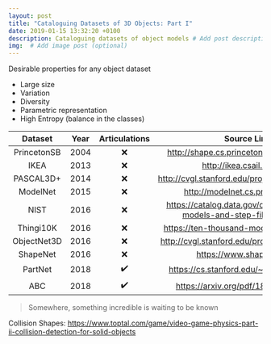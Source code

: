 ```yaml
---
layout: post
title: "Cataloguing Datasets of 3D Objects: Part I"
date: 2019-01-15 13:32:20 +0100
description: Cataloguing datasets of object models # Add post description (optional)
img:  # Add image post (optional)
---
```


Desirable properties for any object dataset

-  Large size
-  Variation 
-  Diversity 
-  Parametric representation 
-  High Entropy (balance in the classes) 


|   Dataset   | Year |    Articulations   |                                Source Link                               |
|:-----------:|:----:|:------------------:|:------------------------------------------------------------------------:|
| PrincetonSB | 2004 |         :x:        |                 http://shape.cs.princeton.edu/benchmark/                 |
|     IKEA    | 2013 |         :x:        |                        http://ikea.csail.mit.edu/                        |
|  PASCAL3D+  | 2014 |         :x:        |              http://cvgl.stanford.edu/projects/pascal3d.html             |
|   ModelNet  | 2015 |         :x:        |                     http://modelnet.cs.princeton.edu/                    |
|     NIST    | 2016 |         :x:        | https://catalog.data.gov/dataset/nist-cad-models-and-step-files-with-pmi |
|  Thingi10K  | 2016 |         :x:        |                 https://ten-thousand-models.appspot.com/                 |
| ObjectNet3D | 2016 |         :x:        |              http://cvgl.stanford.edu/projects/objectnet3d/              |
|   ShapeNet  | 2016 |         :x:        |                         https://www.shapenet.org/                        |
| PartNet     | 2018 | :heavy_check_mark: |                 https://cs.stanford.edu/~kaichun/partnet/                |
|     ABC     | 2018 | :heavy_check_mark: |                   https://arxiv.org/pdf/1812.06216.pdf                   |

> Somewhere, something incredible is waiting to be known

Collision Shapes: https://www.toptal.com/game/video-game-physics-part-ii-collision-detection-for-solid-objects
